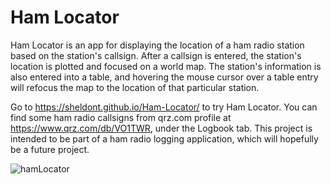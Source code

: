 <h1>Ham Locator</h1>

Ham Locator is an app for displaying the location of a ham radio station based on the station's callsign. After a callsign is entered, the station's location is plotted and focused on a world map. The station's information is also entered into a table, and hovering the mouse cursor over a table entry will refocus the map to the location of that particular station.

Go to https://sheldont.github.io/Ham-Locator/ to try Ham Locator. You can find some ham radio callsigns from qrz.com profile at https://www.qrz.com/db/VO1TWR, under the Logbook tab. This project is intended to be part of a ham radio logging application, which will hopefully be a future project.


![hamLocator](https://user-images.githubusercontent.com/109766064/196059726-0c73a078-8ca6-4192-b4a6-cec68c96ccf5.png)

